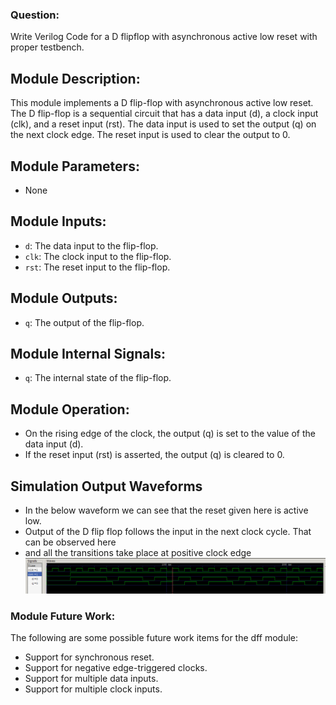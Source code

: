 ### Question:
Write Verilog Code for a D flipflop with asynchronous active low reset with proper testbench.

## Module Description:
This module implements a D flip-flop with asynchronous active low reset. The D flip-flop is a sequential circuit that has a data input (d), a clock input (clk), and a reset input (rst). The data input is used to set the output (q) on the next clock edge. The reset input is used to clear the output to 0.

## Module Parameters:

- None

## Module Inputs:

- ```d```: The data input to the flip-flop.
- ```clk```: The clock input to the flip-flop.
- ```rst```: The reset input to the flip-flop.

## Module Outputs:

- ```q```: The output of the flip-flop.

## Module Internal Signals:

- ```q```: The internal state of the flip-flop.

## Module Operation:

- On the rising edge of the clock, the output (q) is set to the value of the data input (d).
- If the reset input (rst) is asserted, the output (q) is cleared to 0.

## Simulation Output Waveforms
- In the below waveform we can see that the reset given here is active low.
- Output of the D flip flop follows the input in the next clock cycle. That can be observed here
- and all the transitions take place at positive clock edge
![waveform](https://github.com/vishnu-05-03/IRIS-LABs-Rec-Task/blob/main/Q3_Optional/2nd%20output%20waveform.png)

### Module Future Work:

The following are some possible future work items for the dff module:

- Support for synchronous reset.
- Support for negative edge-triggered clocks.
- Support for multiple data inputs.
- Support for multiple clock inputs.
